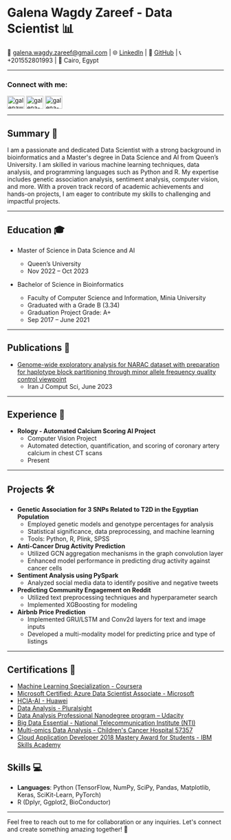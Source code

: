 # Galena Wagdy Zareef - Data Scientist :bar_chart:


📧 galena.wagdy.zareef@gmail.com | 🌐 [LinkedIn](https://www.linkedin.com/in/galena-wagdy-zareef/) | 🐙 [GitHub](https://github.com/Galena-Wagdy-Zareef) | 📞 +201552801993 | 📍 Cairo, Egypt

---

<h3 align="left">Connect with me:</h3>
<p align="left">
<a href="https://twitter.com/galenawzareef" target="blank"><img align="center" src="https://raw.githubusercontent.com/rahuldkjain/github-profile-readme-generator/master/src/images/icons/Social/twitter.svg" alt="galenawzareef" height="30" width="40" /></a>
<a href="https://linkedin.com/in/galena-wagdy-zareef" target="blank"><img align="center" src="https://raw.githubusercontent.com/rahuldkjain/github-profile-readme-generator/master/src/images/icons/Social/linked-in-alt.svg" alt="galena-wagdy-zareef" height="30" width="40" /></a>
<a href="https://kaggle.com/galena-wagdy-zareef" target="blank"><img align="center" src="https://raw.githubusercontent.com/rahuldkjain/github-profile-readme-generator/master/src/images/icons/Social/kaggle.svg" alt="galena-wagdy-zareef" height="30" width="40" /></a>
</p>

---
## Summary :pencil:
I am a passionate and dedicated Data Scientist with a strong background in bioinformatics and a Master's degree in Data Science and AI from Queen’s University. I am skilled in various machine learning techniques, data analysis, and programming languages such as Python and R. My expertise includes genetic association analysis, sentiment analysis, computer vision, and more. With a proven track record of academic achievements and hands-on projects, I am eager to contribute my skills to challenging and impactful projects.

---

## Education :mortar_board:
- Master of Science in Data Science and AI
  - Queen’s University
  - Nov 2022 – Oct 2023

- Bachelor of Science in Bioinformatics
  - Faculty of Computer Science and Information, Minia University
  - Graduated with a Grade B (3.34)
  - Graduation Project Grade: A+
  - Sep 2017 – June 2021

---

## Publications :page_facing_up:
- [Genome-wide exploratory analysis for NARAC dataset with preparation for haplotype block partitioning through minor allele frequency quality control viewpoint](https://doi.org/10.1007/s42044-023-00147-8)
  - Iran J Comput Sci, June 2023

---

## Experience :briefcase:
- **Rology - Automated Calcium Scoring AI Project**
  - Computer Vision Project
  - Automated detection, quantification, and scoring of coronary artery calcium in chest CT scans
  - Present

---

## Projects :hammer_and_wrench:
- **Genetic Association for 3 SNPs Related to T2D in the Egyptian Population**
  - Employed genetic models and genotype percentages for analysis
  - Statistical significance, data preprocessing, and machine learning
  - Tools: Python, R, Plink, SPSS
- **Anti-Cancer Drug Activity Prediction**
  - Utilized GCN aggregation mechanisms in the graph convolution layer
  - Enhanced model performance in predicting drug activity against cancer cells
- **Sentiment Analysis using PySpark**
  - Analyzed social media data to identify positive and negative tweets
- **Predicting Community Engagement on Reddit**
  - Utilized text preprocessing techniques and hyperparameter search
  - Implemented XGBoosting for modeling
- **Airbnb Price Prediction**
  - Implemented GRU/LSTM and Conv2d layers for text and image inputs
  - Developed a multi-modality model for predicting price and type of listings

---


## Certifications :bookmark_tabs:
- [Machine Learning Specialization - Coursera](https://www.coursera.org/specializations/machine-learning)
- [Microsoft Certified: Azure Data Scientist Associate - Microsoft](https://learn.microsoft.com/en-us/certifications/azure-data-scientist)
- [HCIA-AI - Huawei](https://support.huaweicloud.com/intl/en-us/train-certification-certification/certification/hcia_ai.html)
- [Data Analysis - Pluralsight](https://www.pluralsight.com/paths/data-analysis)
- [Data Analysis Professional Nanodegree program – Udacity](https://www.udacity.com/course/data-analyst-nanodegree--nd002)
- [Big Data Essential - National Telecommunication Institute (NTI)](http://www.nti.sci.eg/)
- [Multi-omics Data Analysis - Children's Cancer Hospital 57357](https://www.57357.org/)
- [Cloud Application Developer 2018 Mastery Award for Students - IBM Skills Academy](https://www.ibm.com/skills/)



## Skills :computer:
- **Languages**: Python (TensorFlow, NumPy, SciPy, Pandas, Matplotlib, Keras, SciKit-Learn, PyTorch)
-  R (Dplyr, Ggplot2, BioConductor)

---

Feel free to reach out to me for collaboration or any inquiries. Let's connect and create something amazing together! :rocket:
